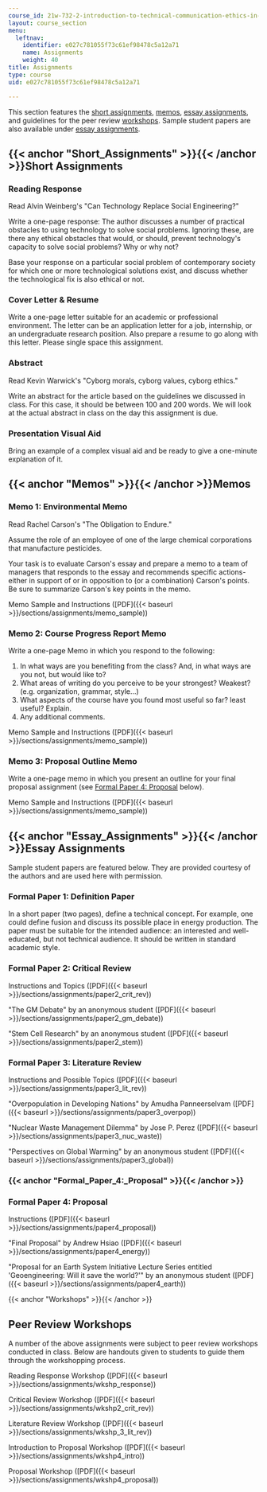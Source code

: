 ```yaml
---
course_id: 21w-732-2-introduction-to-technical-communication-ethics-in-science-and-technology-fall-2006
layout: course_section
menu:
  leftnav:
    identifier: e027c781055f73c61ef98478c5a12a71
    name: Assignments
    weight: 40
title: Assignments
type: course
uid: e027c781055f73c61ef98478c5a12a71

---
```


This section features the [short assignments](#Short_Assignments), [memos](#Memos), [essay assignments](#Essay_Assignments), and guidelines for the peer review [workshops](#Workshops). Sample student papers are also available under [essay assignments](#Essay_Assignments).

{{< anchor "Short_Assignments" >}}{{< /anchor >}}Short Assignments
------------------------------------------------------------------

### Reading Response

Read Alvin Weinberg's "Can Technology Replace Social Engineering?"

Write a one-page response: The author discusses a number of practical obstacles to using technology to solve social problems. Ignoring these, are there any ethical obstacles that would, or should, prevent technology's capacity to solve social problems? Why or why not?

Base your response on a particular social problem of contemporary society for which one or more technological solutions exist, and discuss whether the technological fix is also ethical or not.

### Cover Letter & Resume

Write a one-page letter suitable for an academic or professional environment. The letter can be an application letter for a job, internship, or an undergraduate research position. Also prepare a resume to go along with this letter. Please single space this assignment.

### Abstract

Read Kevin Warwick's "Cyborg morals, cyborg values, cyborg ethics."

Write an abstract for the article based on the guidelines we discussed in class. For this case, it should be between 100 and 200 words. We will look at the actual abstract in class on the day this assignment is due.

### Presentation Visual Aid

Bring an example of a complex visual aid and be ready to give a one-minute explanation of it.

{{< anchor "Memos" >}}{{< /anchor >}}Memos
------------------------------------------

### Memo 1: Environmental Memo

Read Rachel Carson's "The Obligation to Endure."

Assume the role of an employee of one of the large chemical corporations that manufacture pesticides.

Your task is to evaluate Carson's essay and prepare a memo to a team of managers that responds to the essay and recommends specific actions-either in support of or in opposition to (or a combination) Carson's points. Be sure to summarize Carson's key points in the memo.

Memo Sample and Instructions ([PDF]({{< baseurl >}}/sections/assignments/memo_sample))

### Memo 2: Course Progress Report Memo

Write a one-page Memo in which you respond to the following:

1.  In what ways are you benefiting from the class? And, in what ways are you not, but would like to?
2.  What areas of writing do you perceive to be your strongest? Weakest? (e.g. organization, grammar, style…)
3.  What aspects of the course have you found most useful so far? least useful? Explain.
4.  Any additional comments.

Memo Sample and Instructions ([PDF]({{< baseurl >}}/sections/assignments/memo_sample))

### Memo 3: Proposal Outline Memo

Write a one-page memo in which you present an outline for your final proposal assignment (see [Formal Paper 4: Proposal](#Formal_Paper_4:_Proposal) below).

Memo Sample and Instructions ([PDF]({{< baseurl >}}/sections/assignments/memo_sample))

{{< anchor "Essay_Assignments" >}}{{< /anchor >}}Essay Assignments
------------------------------------------------------------------

Sample student papers are featured below. They are provided courtesy of the authors and are used here with permission.

### Formal Paper 1: Definition Paper

In a short paper (two pages), define a technical concept. For example, one could define fusion and discuss its possible place in energy production. The paper must be suitable for the intended audience: an interested and well-educated, but not technical audience. It should be written in standard academic style.

### Formal Paper 2: Critical Review

Instructions and Topics ([PDF]({{< baseurl >}}/sections/assignments/paper2_crit_rev))

"The GM Debate" by an anonymous student ([PDF]({{< baseurl >}}/sections/assignments/paper2_gm_debate))

"Stem Cell Research" by an anonymous student ([PDF]({{< baseurl >}}/sections/assignments/paper2_stem))

### Formal Paper 3: Literature Review

Instructions and Possible Topics ([PDF]({{< baseurl >}}/sections/assignments/paper3_lit_rev))

"Overpopulation in Developing Nations" by Amudha Panneerselvam ([PDF]({{< baseurl >}}/sections/assignments/paper3_overpop))

"Nuclear Waste Management Dilemma" by Jose P. Perez ([PDF]({{< baseurl >}}/sections/assignments/paper3_nuc_waste))

"Perspectives on Global Warming" by an anonymous student ([PDF]({{< baseurl >}}/sections/assignments/paper3_global))

### {{< anchor "Formal_Paper_4:_Proposal" >}}{{< /anchor >}}

### Formal Paper 4: Proposal

Instructions ([PDF]({{< baseurl >}}/sections/assignments/paper4_proposal))

"Final Proposal" by Andrew Hsiao ([PDF]({{< baseurl >}}/sections/assignments/paper4_energy))

"Proposal for an Earth System Initiative Lecture Series entitled 'Geoengineering: Will it save the world?'" by an anonymous student ([PDF]({{< baseurl >}}/sections/assignments/paper4_earth))

{{< anchor "Workshops" >}}{{< /anchor >}}

Peer Review Workshops
---------------------

A number of the above assignments were subject to peer review workshops conducted in class. Below are handouts given to students to guide them through the workshopping process.

Reading Response Workshop ([PDF]({{< baseurl >}}/sections/assignments/wkshp_response))

Critical Review Workshop ([PDF]({{< baseurl >}}/sections/assignments/wkshp2_crit_rev))

Literature Review Workshop ([PDF]({{< baseurl >}}/sections/assignments/wkshp_3_lit_rev))

Introduction to Proposal Workshop ([PDF]({{< baseurl >}}/sections/assignments/wkshp4_intro))

Proposal Workshop ([PDF]({{< baseurl >}}/sections/assignments/wkshp4_proposal))
